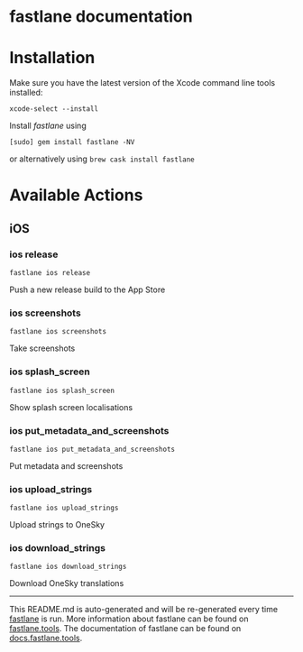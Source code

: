 fastlane documentation
================
# Installation

Make sure you have the latest version of the Xcode command line tools installed:

```
xcode-select --install
```

Install _fastlane_ using
```
[sudo] gem install fastlane -NV
```
or alternatively using `brew cask install fastlane`

# Available Actions
## iOS
### ios release
```
fastlane ios release
```
Push a new release build to the App Store
### ios screenshots
```
fastlane ios screenshots
```
Take screenshots
### ios splash_screen
```
fastlane ios splash_screen
```
Show splash screen localisations
### ios put_metadata_and_screenshots
```
fastlane ios put_metadata_and_screenshots
```
Put metadata and screenshots
### ios upload_strings
```
fastlane ios upload_strings
```
Upload strings to OneSky
### ios download_strings
```
fastlane ios download_strings
```
Download OneSky translations

----

This README.md is auto-generated and will be re-generated every time [fastlane](https://fastlane.tools) is run.
More information about fastlane can be found on [fastlane.tools](https://fastlane.tools).
The documentation of fastlane can be found on [docs.fastlane.tools](https://docs.fastlane.tools).
